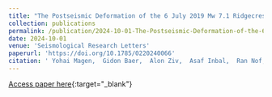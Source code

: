 ```yaml
---
title: "The Postseismic Deformation of the 6 July 2019 Mw 7.1 Ridgecrest Earthquake from Burst Overlap Interferometry, InSAR, and GNSS"
collection: publications
permalink: /publication/2024-10-01-The-Postseismic-Deformation-of-the-6-July-2019-Mw-71-Ridgecrest-Earthquake-from-Burst-Overlap-Interferometry-InSAR-and-GNSS
date: 2024-10-01
venue: 'Seismological Research Letters'
paperurl: 'https://doi.org/10.1785/0220240066'
citation: ' Yohai Magen,  Gidon Baer,  Alon Ziv,  Asaf Inbal,  Ran Nof, &quot;The Postseismic Deformation of the 6 July 2019 Mw 7.1 Ridgecrest Earthquake from Burst Overlap Interferometry, InSAR, and GNSS.&quot; Seismological Research Letters, 2024.'
---
```

[Access paper here](https://doi.org/10.1785/0220240066){:target="_blank"}
